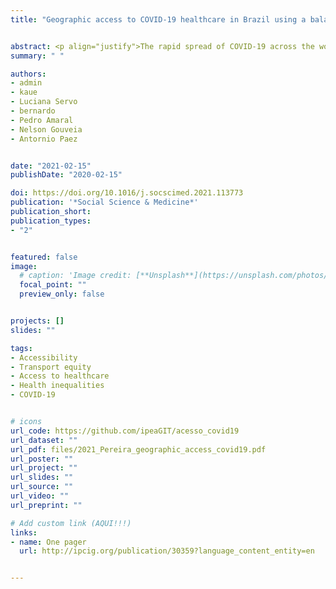 ```yaml
---
title: "Geographic access to COVID-19 healthcare in Brazil using a balanced float catchment area approach"


abstract: <p align="justify">The rapid spread of COVID-19 across the world has raised concerns about the responsiveness of cities and healthcare systems during pandemics. Recent studies try to model how the number of COVID-19 infections will likely grow and impact the demand for hospitalization services at national and regional levels. However, less attention has been paid to the geographic access to COVID-19 healthcare services and to hospitals’ response capacity at the local level, particularly in urban areas in the Global South. This paper shows how transport accessibility analysis can provide actionable information to help improve healthcare coverage and responsiveness. It analyzes accessibility to COVID-19 healthcare at high spatial resolution in the 20 largest cities of Brazil. Using network-distance metrics, we estimate the vulnerable population living in areas with poor access to healthcare facilities that could either screen or hospitalize COVID-19 patients. We then use a new balanced floating catchment area (BFCA) indicator to estimate spatial, income, and racial inequalities in access to hospitals with intensive care unit (ICU) beds and mechanical ventilators while taking into account congestion effects. Based on this analysis, we identify substantial social and spatial inequalities in access to health services during the pandemic. The availability of ICU equipment varies considerably between cities, and it is substantially lower among black and poor communities. The study maps territorial inequalities in healthcare access and reflects on different policy lessons that can be learned for other countries based on the Brazilian case.</p>
summary: " "

authors:
- admin
- kaue
- Luciana Servo
- bernardo
- Pedro Amaral
- Nelson Gouveia
- Antornio Paez 


date: "2021-02-15"
publishDate: "2020-02-15"

doi: https://doi.org/10.1016/j.socscimed.2021.113773
publication: '*Social Science & Medicine*'
publication_short:
publication_types:
- "2"


featured: false
image:
  # caption: 'Image credit: [**Unsplash**](https://unsplash.com/photos/jdD8gXaTZsc)'
  focal_point: ""
  preview_only: false


projects: []
slides: ""

tags:
- Accessibility
- Transport equity
- Access to healthcare
- Health inequalities
- COVID-19


# icons
url_code: https://github.com/ipeaGIT/acesso_covid19
url_dataset: ""
url_pdf: files/2021_Pereira_geographic_access_covid19.pdf
url_poster: ""
url_project: ""
url_slides: ""
url_source: ""
url_video: ""
url_preprint: ""

# Add custom link (AQUI!!!)
links:
- name: One pager
  url: http://ipcig.org/publication/30359?language_content_entity=en


---
```


